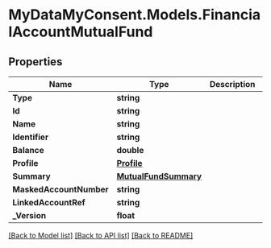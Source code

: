 # MyDataMyConsent.Models.FinancialAccountMutualFund

## Properties

Name | Type | Description | Notes
------------ | ------------- | ------------- | -------------
**Type** | **string** |  | 
**Id** | **string** |  | 
**Name** | **string** |  | 
**Identifier** | **string** |  | 
**Balance** | **double** |  | 
**Profile** | [**Profile**](Profile.md) |  | 
**Summary** | [**MutualFundSummary**](MutualFundSummary.md) |  | 
**MaskedAccountNumber** | **string** |  | 
**LinkedAccountRef** | **string** |  | 
**_Version** | **float** |  | 

[[Back to Model list]](../README.md#documentation-for-models) [[Back to API list]](../README.md#documentation-for-api-endpoints) [[Back to README]](../README.md)

